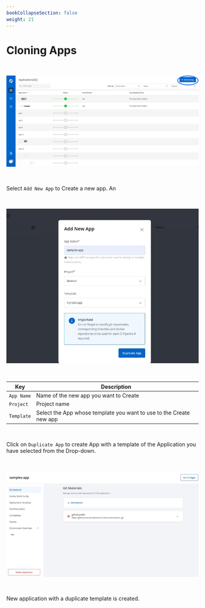 ```yaml
---
bookCollapseSection: false
weight: 21
---
```


# Cloning Apps

<br />

![Cloning Apps](./d1.JPG "Duplicate Templates")

&nbsp;&nbsp;

Select `Add New App` to Create a new app. An

&nbsp;&nbsp;

![Cloning Apps](../clone_app1.jpg "Duplicate Templates")

&nbsp;&nbsp;

Key | Description
---- | -----
`App Name` | Name of the new app you want to Create
`Project` | Project name
`Template` | Select the App whose template you want to use to the Create new app

<br />


Click on `Duplicate App` to create App with a template of the Application you have selected from the Drop-down.

&nbsp;&nbsp;

![Cloning Apps](../clone-app2.jpg "Duplicate Templates")

&nbsp;&nbsp;

New application with a duplicate template is created.


